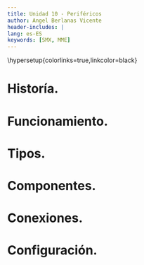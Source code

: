 ```yaml
---
title: Unidad 10 - Periféricos
author: Angel Berlanas Vicente
header-includes: |
lang: es-ES
keywords: [SMX, MME]
---
```


\hypersetup{colorlinks=true,linkcolor=black}

Historía.
=========

Funcionamiento.
===============

Tipos.
======

Componentes.
============

Conexiones.
===========

Configuración.
==============
